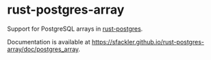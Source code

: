 # rust-postgres-array
Support for PostgreSQL arrays in [rust-postgres](https://github.com/sfackler/rust-postgres).

Documentation is available at https://sfackler.github.io/rust-postgres-array/doc/postgres_array.
